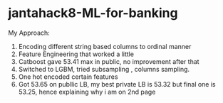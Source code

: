 # jantahack8-ML-for-banking

My Approach:
1. Encoding different string based columns to ordinal manner
2. Feature Engineering that worked a little
3. Catboost gave 53.41 max in public, no improvement after that
4. Switched to LGBM, tried subsampling , columns sampling.
5. One hot encoded certain features
6. Got 53.65 on publlic LB, my best private LB is 53.32 but final one is 53.25, hence explaining why i am on 2nd page
